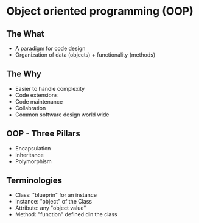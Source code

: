 # Object oriented programming (OOP)

## The What

- A paradigm for code design
- Organization of data (objects) + functionality (methods)

## The Why

- Easier to handle complexity
- Code extensions
- Code maintenance
- Collabration
- Common software design world wide

## OOP - Three Pillars

- Encapsulation
- Inheritance
- Polymorphism

## Terminologies

- Class: "blueprin" for an instance
- Instance: "object" of the Class
- Attribute: any "object value"
- Method: "function" defined din the class
